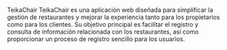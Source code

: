 TeikaChair
TeikaChair es una aplicación web diseñada para simplificar la gestión de restaurantes y mejorar la experiencia tanto para los propietarios como para los clientes. Su objetivo principal es facilitar el registro y consulta de información relacionada con los restaurantes, así como proporcionar un proceso de registro sencillo para los usuarios.
